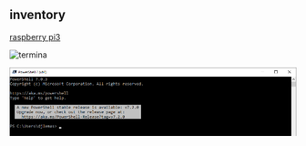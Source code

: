 
## inventory

[raspberry pi3](https://www.raspberrypi.com/products/raspberry-pi-3-model-b/)

![termina](https://github.com/lemaslab/gatorberry/documents/blob/main/images/terminal_start.png)

![asciinema_auth](https://github.com/GMS6804-master/assignment/blob/main/images/terminal_start.png)